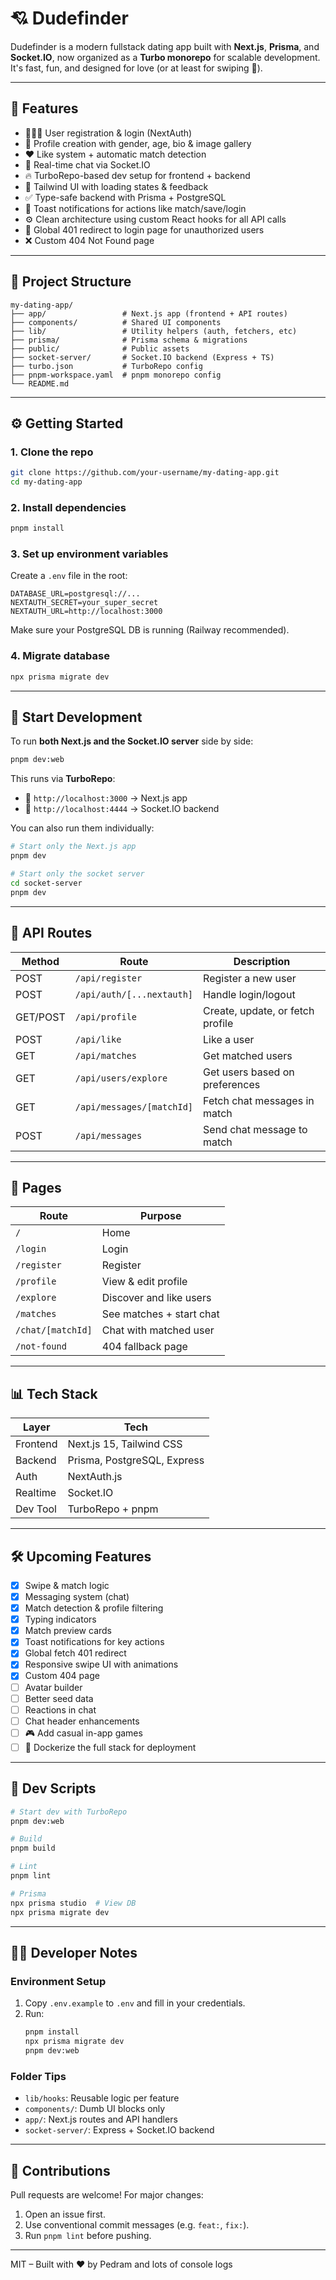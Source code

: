 # 💘 Dudefinder

Dudefinder is a modern fullstack dating app built with **Next.js**, **Prisma**, and **Socket.IO**, now organized as a **Turbo monorepo** for scalable development. It's fast, fun, and designed for love (or at least for swiping 👀).

---

## 🧠 Features

- 🧑‍🤝‍🧑 User registration & login (NextAuth)
- 📄 Profile creation with gender, age, bio & image gallery
- ❤️ Like system + automatic match detection
- 💬 Real-time chat via Socket.IO
- 🔥 TurboRepo-based dev setup for frontend + backend
- 🎨 Tailwind UI with loading states & feedback
- ✅ Type-safe backend with Prisma + PostgreSQL
- 🎉 Toast notifications for actions like match/save/login
- ⚙️ Clean architecture using custom React hooks for all API calls
- 🔐 Global 401 redirect to login page for unauthorized users
- ❌ Custom 404 Not Found page

---

## 📁 Project Structure

```
my-dating-app/
├── app/                 # Next.js app (frontend + API routes)
├── components/          # Shared UI components
├── lib/                 # Utility helpers (auth, fetchers, etc)
├── prisma/              # Prisma schema & migrations
├── public/              # Public assets
├── socket-server/       # Socket.IO backend (Express + TS)
├── turbo.json           # TurboRepo config
├── pnpm-workspace.yaml  # pnpm monorepo config
└── README.md
```

---

## ⚙️ Getting Started

### 1. Clone the repo

```bash
git clone https://github.com/your-username/my-dating-app.git
cd my-dating-app
```

### 2. Install dependencies

```bash
pnpm install
```

### 3. Set up environment variables

Create a `.env` file in the root:

```env
DATABASE_URL=postgresql://...
NEXTAUTH_SECRET=your_super_secret
NEXTAUTH_URL=http://localhost:3000
```

Make sure your PostgreSQL DB is running (Railway recommended).

### 4. Migrate database

```bash
npx prisma migrate dev
```

---

## 🚀 Start Development

To run **both Next.js and the Socket.IO server** side by side:

```bash
pnpm dev:web
```

This runs via **TurboRepo**:

- 🧠 `http://localhost:3000` → Next.js app
- 💬 `http://localhost:4444` → Socket.IO backend

You can also run them individually:

```bash
# Start only the Next.js app
pnpm dev

# Start only the socket server
cd socket-server
pnpm dev
```

---

## 🔧 API Routes
| Method | Route                        | Description                      |
|--------|------------------------------|----------------------------------|
| POST   | `/api/register`              | Register a new user              |
| POST   | `/api/auth/[...nextauth]`    | Handle login/logout              |
| GET/POST | `/api/profile`               | Create, update, or fetch profile |
| POST   | `/api/like`                  | Like a user                      |
| GET    | `/api/matches`               | Get matched users                |
| GET    | `/api/users/explore`         | Get users based on preferences   |
| GET    | `/api/messages/[matchId]`    | Fetch chat messages in match     |
| POST   | `/api/messages`              | Send chat message to match       |

---

## 💽 Pages
| Route             | Purpose                        |
|------------------|---------------------------------|
| `/`              | Home                           |
| `/login`         | Login                          |
| `/register`      | Register                       |
| `/profile`       | View & edit profile            |
| `/explore`       | Discover and like users        |
| `/matches`       | See matches + start chat       |
| `/chat/[matchId]`| Chat with matched user         |
| `/not-found`     | 404 fallback page              |

---

## 📊 Tech Stack

| Layer     | Tech                        |
|-----------|-----------------------------|
| Frontend  | Next.js 15, Tailwind CSS    |
| Backend   | Prisma, PostgreSQL, Express |
| Auth      | NextAuth.js                 |
| Realtime  | Socket.IO                   |
| Dev Tool  | TurboRepo + pnpm            |

---

## 🛠️ Upcoming Features

- [x] Swipe & match logic
- [x] Messaging system (chat)
- [x] Match detection & profile filtering
- [x] Typing indicators
- [x] Match preview cards
- [x] Toast notifications for key actions
- [x] Global fetch 401 redirect
- [x] Responsive swipe UI with animations
- [x] Custom 404 page
- [ ] Avatar builder
- [ ] Better seed data
- [ ] Reactions in chat
- [ ] Chat header enhancements
- [ ] 🎮 Add casual in-app games
- [ ] 🐳 Dockerize the full stack for deployment

---

## 🧱 Dev Scripts

```bash
# Start dev with TurboRepo
pnpm dev:web

# Build
pnpm build

# Lint
pnpm lint

# Prisma
npx prisma studio  # View DB
npx prisma migrate dev
```

---

## 👩‍💻 Developer Notes

### Environment Setup
1. Copy `.env.example` to `.env` and fill in your credentials.
2. Run:
   ```bash
   pnpm install
   npx prisma migrate dev
   pnpm dev:web
   ```

### Folder Tips
- `lib/hooks`: Reusable logic per feature
- `components/`: Dumb UI blocks only
- `app/`: Next.js routes and API handlers
- `socket-server/`: Express + Socket.IO backend

---

## 🤝 Contributions

Pull requests are welcome! For major changes:
1. Open an issue first.
2. Use conventional commit messages (e.g. `feat:`, `fix:`).
3. Run `pnpm lint` before pushing.


---

MIT – Built with ❤️ by Pedram and lots of console logs
